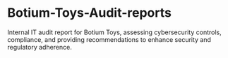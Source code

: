 # Botium-Toys-Audit-reports
Internal IT audit report for Botium Toys, assessing cybersecurity controls, compliance, and providing recommendations to enhance security and regulatory adherence.
